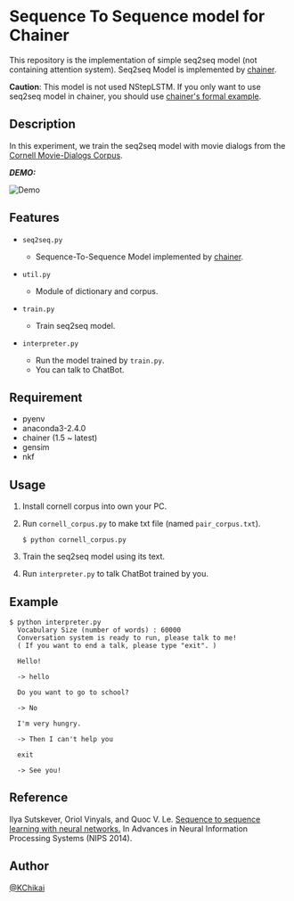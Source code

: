 # Sequence To Sequence model for Chainer 

This repository is the implementation of simple seq2seq model (not containing attention system).
Seq2seq Model is implemented by [chainer][chainer].

__Caution__: This model is not used NStepLSTM. 
If you only want to use seq2seq model in chainer, you should use [chainer's formal example][chainer_seq2seq]. 

[chainer]: https://github.com/pfnet/chainer "chainer"
[chainer_seq2seq]: https://github.com/pfnet/chainer/blob/seq2seq/examples/seq2seq/seq2seq.py "chainer_seq2seq"



## Description

In this experiment, we train the seq2seq model with movie dialogs 
from the [Cornell Movie-Dialogs Corpus][cornell].

[cornell]: https://people.mpi-sws.org/~cristian/Cornell_Movie-Dialogs_Corpus.html "cornell"



***DEMO:***

![Demo](https://github.com/OnizukaLab/SentimentAnalysis/blob/master/image/demo_test.png?raw=true)

## Features

- `seq2seq.py`
  - Sequence-To-Sequence Model implemented by [chainer][chainer].

- `util.py`
  - Module of dictionary and corpus.

- `train.py`
  - Train seq2seq model.

- `interpreter.py`
  - Run the model trained by `train.py`.
  - You can talk to ChatBot.


## Requirement

- pyenv 
- anaconda3-2.4.0
- chainer (1.5 ~ latest)
- gensim
- nkf

## Usage

1. Install cornell corpus into own your PC.
2. Run `cornell_corpus.py` to make txt file (named `pair_corpus.txt`).
   
    `$ python cornell_corpus.py`
   
3. Train the seq2seq model using its text.
4. Run `interpreter.py` to talk ChatBot trained by you.

## Example

    $ python interpreter.py
      Vocabulary Size (number of words) : 60000
      Conversation system is ready to run, please talk to me!
      ( If you want to end a talk, please type "exit". )
      
      Hello!
      
      -> hello
      
      Do you want to go to school?
      
      -> No
      
      I'm very hungry.
      
      -> Then I can't help you
      
      exit
      
      -> See you!


## Reference 

Ilya Sutskever, Oriol Vinyals, and Quoc V. Le.
[Sequence to sequence learning with neural networks.][s2s_paper]
In Advances in Neural Information Processing Systems (NIPS 2014).

[s2s_paper]: http://papers.nips.cc/paper/5346-information-based-learning-by-agents-in-unbounded-state-spaces.pdf "s2s_paper"

## Author

[@KChikai](https://github.com/KChikai)

